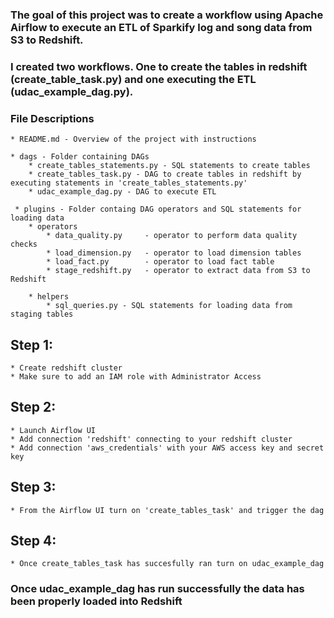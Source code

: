 ### The goal of this project was to create a workflow using Apache Airflow to execute an ETL of Sparkify log and song data from S3 to Redshift. 

### I created two workflows. One to create the tables in redshift (create_table_task.py) and one executing the ETL (udac_example_dag.py). 

### File Descriptions
	* README.md - Overview of the project with instructions
    
    * dags - Folder containing DAGs
    	* create_tables_statements.py - SQL statements to create tables
        * create_tables_task.py - DAG to create tables in redshift by executing statements in 'create_tables_statements.py'
        * udac_example_dag.py - DAG to execute ETL
     
     * plugins - Folder containg DAG operators and SQL statements for loading data
		* operators 
        	* data_quality.py     - operator to perform data quality checks
            * load_dimension.py   - operator to load dimension tables 
            * load_fact.py        - operator to load fact table
            * stage_redshift.py   - operator to extract data from S3 to Redshift
            
        * helpers 
        	* sql_queries.py - SQL statements for loading data from staging tables 
            
## Step 1: 
	* Create redshift cluster 
    * Make sure to add an IAM role with Administrator Access
    
## Step 2: 
	* Launch Airflow UI 
	* Add connection 'redshift' connecting to your redshift cluster
    * Add connection 'aws_credentials' with your AWS access key and secret key 

## Step 3: 
	* From the Airflow UI turn on 'create_tables_task' and trigger the dag
 
## Step 4: 
	* Once create_tables_task has succesfully ran turn on udac_example_dag 

### Once udac_example_dag has run successfully the data has been properly loaded into Redshift 